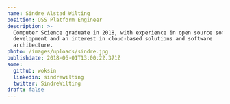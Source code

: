 ```yaml
---
name: Sindre Alstad Wilting
position: OSS Platform Engineer
description: >-
  Computer Science graduate in 2018, with experience in open source software
  development and an interest in cloud-based solutions and software
  architecture.
photo: /images/uploads/sindre.jpg
publishdate: 2018-06-01T13:00:22.371Z
some:
  github: woksin
  linkedin: sindrewilting
  twitter: SindreWilting
draft: false
---
```


